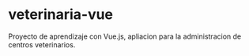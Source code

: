 # veterinaria-vue
Proyecto de aprendizaje con Vue.js, apliacion para la administracion de centros veterinarios.
